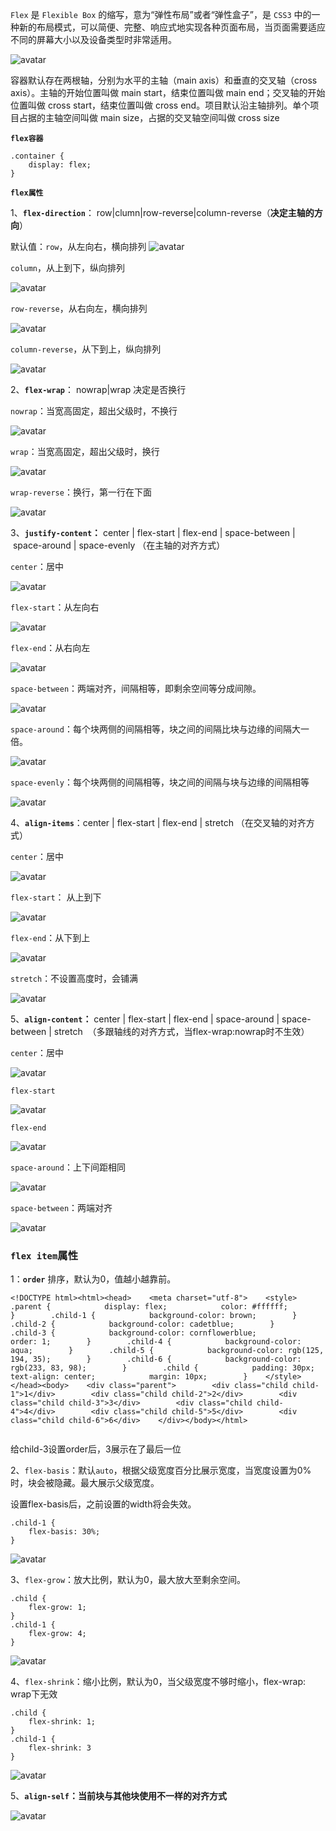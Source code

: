 `Flex` 是 `Flexible Box` 的缩写，意为“弹性布局”或者“弹性盒子”，是 `CSS3` 中的一种新的布局模式，可以简便、完整、响应式地实现各种页面布局，当页面需要适应不同的屏幕大小以及设备类型时非常适用。  

![avatar](./../images/css/flex/1.webp)


容器默认存在两根轴，分别为水平的主轴（main axis）和垂直的交叉轴（cross axis）。主轴的开始位置叫做 main start，结束位置叫做 main end；交叉轴的开始位置叫做 cross start，结束位置叫做 cross end。项目默认沿主轴排列。单个项目占据的主轴空间叫做 main size，占据的交叉轴空间叫做 cross size  


**`flex容器`**

```
.container {
    display: flex;
}
```

**`flex属性`**

1、**`flex-direction`**： row|clumn|row-reverse|column-reverse（**决定主轴的方向**）

默认值：`row`，从左向右，横向排列
![avatar](./../images/css/flex/2.webp)  


`column`，从上到下，纵向排列  

![avatar](./../images/css/flex/3.webp)  


`row-reverse`，从右向左，横向排列  

![avatar](./../images/css/flex/4.webp)  


`column-reverse`，从下到上，纵向排列  

![avatar](./../images/css/flex/5.webp)  


2、**`flex-wrap`**： nowrap|wrap 决定是否换行

`nowrap`：当宽高固定，超出父级时，不换行  

![avatar](./../images/css/flex/6.webp) 


`wrap`：当宽高固定，超出父级时，换行  

![avatar](./../images/css/flex/7.webp) 


`wrap-reverse`：换行，第一行在下面  

![avatar](./../images/css/flex/8.webp) 


3、**`justify-content`：** center | flex-start | flex-end | space-between | space-around | space-evenly （在主轴的对齐方式）

`center`：居中   

![avatar](./../images/css/flex/9.webp) 


`flex-start`：从左向右  

![avatar](./../images/css/flex/10.webp) 


`flex-end`：从右向左

![avatar](./../images/css/flex/11.webp) 


`space-between`：两端对齐，间隔相等，即剩余空间等分成间隙。  

![avatar](./../images/css/flex/12.webp) 


`space-around`：每个块两侧的间隔相等，块之间的间隔比块与边缘的间隔大一倍。  

![avatar](./../images/css/flex/13.webp) 


`space-evenly`：每个块两侧的间隔相等，块之间的间隔与块与边缘的间隔相等  

![avatar](./../images/css/flex/14.webp) 


4、**`align-items`**：center | flex-start | flex-end | stretch （在交叉轴的对齐方式）

`center`：居中  


![avatar](./../images/css/flex/15.webp) 


`flex-start`： 从上到下  


![avatar](./../images/css/flex/16.webp) 


`flex-end`：从下到上

![avatar](./../images/css/flex/17.webp) 


`stretch`：不设置高度时，会铺满   

![avatar](./../images/css/flex/18.webp) 


5、**`align-content`：** center | flex-start | flex-end | space-around | space-between | stretch  （多跟轴线的对齐方式，当flex-wrap:nowrap时不生效）

`center`：居中

![avatar](./../images/css/flex/19.webp) 


`flex-start`

![avatar](./../images/css/flex/20.webp) 


`flex-end`

![avatar](./../images/css/flex/21.webp) 


`space-around`：上下间距相同  

![avatar](./../images/css/flex/22.webp) 


`space-between`：两端对齐  

![avatar](./../images/css/flex/23.webp) 


### `flex item`属性

1：**`order`** 排序，默认为0，值越小越靠前。

```
<!DOCTYPE html><html><head>    <meta charset="utf-8">    <style>        .parent {            display: flex;            color: #ffffff;        }        .child-1 {            background-color: brown;        }        .child-2 {            background-color: cadetblue;        }        .child-3 {            background-color: cornflowerblue;            order: 1;        }        .child-4 {            background-color: aqua;        }        .child-5 {            background-color: rgb(125, 194, 35);        }        .child-6 {            background-color: rgb(233, 83, 98);        }        .child {            padding: 30px;            text-align: center;            margin: 10px;        }    </style></head><body>    <div class="parent">        <div class="child child-1">1</div>        <div class="child child-2">2</div>        <div class="child child-3">3</div>        <div class="child child-4">4</div>        <div class="child child-5">5</div>        <div class="child child-6">6</div>    </div></body></html>
```

```
```

给child-3设置order后，3展示在了最后一位

2、`flex-basis`：默认`auto`，根据父级宽度百分比展示宽度，当宽度设置为0%时，块会被隐藏。最大展示父级宽度。

设置flex-basis后，之前设置的width将会失效。

```
.child-1 {
    flex-basis: 30%;
}
```

  

![avatar](./../images/css/flex/24.webp) 


3、`flex-grow`：放大比例，默认为0，最大放大至剩余空间。

```
.child {
    flex-grow: 1;
}
.child-1 {
    flex-grow: 4;
}
```

![avatar](./../images/css/flex/25.webp) 


4、`flex-shrink`：缩小比例，默认为0，当父级宽度不够时缩小，flex-wrap: wrap下无效

```
.child {
    flex-shrink: 1;
}
.child-1 {
    flex-shrink: 3
}
```

![avatar](./../images/css/flex/26.webp) 


5、**`align-self`：当前块与其他块使用不一样的对齐方式**

![avatar](./../images/css/flex/27.webp) 

